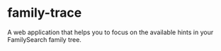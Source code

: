 # family-trace
A web application that helps you to focus on the available hints in your FamilySearch family tree.
